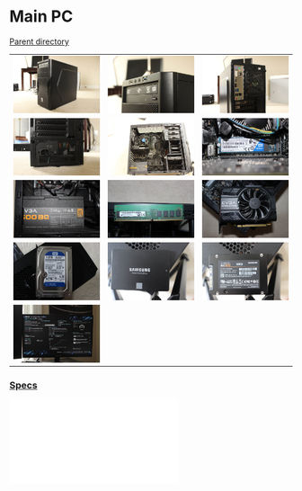 # Main PC
[Parent directory](../index.md)

<table>
  <tr>
    <td><img src='IMG_5692.JPG'/></td>
    <td><img src='IMG_5694.JPG'/></td>
    <td><img src='IMG_5695.JPG'/></td>
  </tr>
  <tr>
    <td><img src='IMG_5696.JPG'/></td>
    <td><img src='IMG_5697.JPG'/></td>
    <td><img src='IMG_5702.JPG'/></td>
  </tr>
  <tr>
    <td><img src='IMG_5704.JPG'/></td>
    <td><img src='IMG_5706.JPG'/></td>
    <td><img src='IMG_5708.JPG'/></td>
  </tr>
  <tr>
    <td><img src='IMG_5711.JPG'/></td>
    <td><img src='IMG_5713.JPG'/></td>
    <td><img src='IMG_5714.JPG'/></td>
  </tr>
  <tr>
    <td><img src='IMG_5715.JPG'/></td>
  </tr>
</table>

### [Specs](Specs.txt)

<embed src='Specs.txt'>

